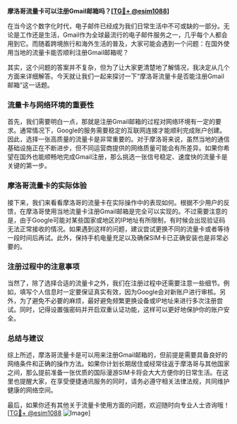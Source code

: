 **摩洛哥流量卡可以注册Gmail邮箱吗？[[TG💪+ @esim1088](https://t.me/s/esim1088)]**

在当今这个数字化时代，电子邮件已经成为我们日常生活中不可或缺的一部分。无论是工作还是生活，Gmail作为全球最流行的电子邮件服务之一，几乎每个人都会用到它。而随着跨境旅行和海外生活的普及，大家可能会遇到一个问题：在国外使用当地的流量卡能否顺利注册Gmail邮箱呢？

其实，这个问题的答案并不复杂，但为了让大家更清楚地了解情况，我决定从几个方面来详细解答。今天就让我们一起来探讨一下“摩洛哥流量卡是否能注册Gmail邮箱”这一话题。

### 流量卡与网络环境的重要性

首先，我们需要明白一点，那就是注册Gmail邮箱的过程对网络环境有一定的要求。通常情况下，Google的服务需要稳定的互联网连接才能顺利完成账户创建。因此，选择一张高质量的流量卡是非常重要的。对于摩洛哥来说，虽然当地的通信基础设施正在不断进步，但不同运营商提供的网络质量可能会有所差异。如果你希望在国外也能顺畅地完成Gmail注册，那么挑选一张信号稳定、速度快的流量卡是关键的第一步。

### 摩洛哥流量卡的实际体验

接下来，我们来看看摩洛哥的流量卡在实际操作中的表现如何。根据不少用户的反馈，在摩洛哥使用当地流量卡注册Gmail邮箱是完全可以实现的。不过需要注意的是，由于Google可能对某些国家或地区的IP地址有所限制，有时候会出现验证码无法正常接收的情况。如果遇到这样的问题，建议尝试更换不同的流量卡或者等待一段时间后再试。此外，保持手机电量充足以及确保SIM卡已正确安装也是非常必要的。

### 注册过程中的注意事项

当然了，除了选择合适的流量卡之外，我们在注册过程中还需要注意一些细节。例如，填写个人信息时一定要保证真实有效，因为Google会对新账户进行审核。另外，为了避免不必要的麻烦，最好避免频繁更换设备或IP地址来进行多次注册尝试。同时，记得设置强密码并开启双重认证功能，这样可以更好地保护你的账户安全。

### 总结与建议

综上所述，摩洛哥流量卡是可以用来注册Gmail邮箱的，但前提是需要具备良好的网络条件和正确的操作方法。如果你计划长期居住或经常往返于摩洛哥与其他国家之间，那么提前准备一张优质的国际漫游SIM卡将会大大方便你的日常生活。在这里也提醒大家，在享受便捷通讯服务的同时，请务必遵守相关法律法规，共同维护健康的网络空间。

最后，如果你还有其他关于流量卡使用方面的问题，欢迎随时向专业人士咨询哦！[[TG💪+ @esim1088](https://t.me/s/esim1088) ![Image](https://i.postimg.cc/4NQfJmqS/Snipaste-2025-05-13-00-14-12.png)]